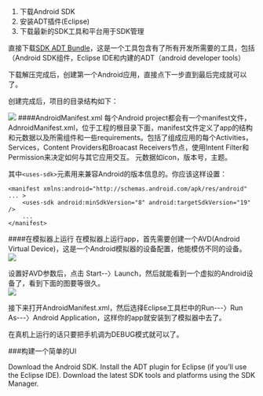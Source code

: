 1. 下载Android SDK
2. 安装ADT插件(Eclipse)
3. 下载最新的SDK工具和平台用于SDK管理

直接下载[SDK ADT Bundle](https://dl.google.com/android/adt/22.6.2/adt-bundle-windows-x86_64-20140321.zip)，这是一个工具包含有了所有开发所需要的工具，包括（Android SDK组件，Eclipse IDE和内建的ADT（android developer tools）

下载解压完成后，创建第一个Android应用，直接点下一步直到最后完成就可以了。  

创建完成后，项目的目录结构如下：

![](http://foofish.qiniudn.com/layout1.png)
####AndroidManifest.xml
每个Android project都会有一个manifest文件，AdnroidManifest.xml，位于工程的根目录下面，manifest文件定义了app的结构和元数据以及所需组件和一些requirements。包括了组成应用的每个Activities，Services，Content Providers和Broacast Receivers节点，使用Intent Filter和Permission来决定如何与其它应用交互。 元数据如icon，版本号，主题。  

其中`<uses-sdk>`元素用来兼容Android的版本信息的。你应该这样设置：  

    <manifest xmlns:android="http://schemas.android.com/apk/res/android" ... >
        <uses-sdk android:minSdkVersion="8" android:targetSdkVersion="19" />
        ...
    </manifest>

####在模拟器上运行
在模拟器上运行app，首先需要创建一个AVD(Android Virtual Device)，这是一个Android模拟器的设备配置，他能模仿不同的设备。  
![](http://foofish.qiniudn.com/avd.png)

设置好AVD参数后，点击 Start--〉Launch，然后就能看到一个虚拟的Android设备了，看到下面的图要等很久。  
![](http://foofish.qiniudn.com/emulator.png)

接下来打开AndroidManifest.xml，然后选择Eclipse工具栏中的Run---〉Run As---〉Android Application，这样你的app就安装到了模拟器中去了。

在真机上运行的话只要把手机调为DEBUG模式就可以了。  


###构建一个简单的UI









Download the Android SDK.
Install the ADT plugin for Eclipse (if you’ll use the Eclipse IDE).
Download the latest SDK tools and platforms using the SDK Manager.

